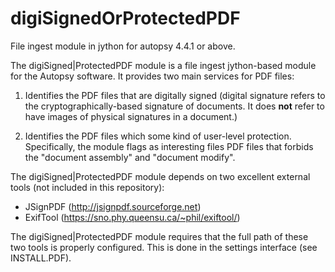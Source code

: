 # digiSignedOrProtectedPDF
File ingest module in jython for autopsy 4.4.1 or above.

The digiSigned|ProtectedPDF module is a file ingest jython-based module for the Autopsy software.
It provides two main services for PDF files:
1) Identifies the PDF files that are digitally signed (digital signature refers to the cryptographically-based signature of documents. It does **not** refer to have images of physical signatures in a document.)

2) Identifies the PDF files which some kind of user-level protection. Specifically, the module flags as interesting files PDF files that forbids the "document assembly" and "document modify".

The digiSigned|ProtectedPDF module depends on two excellent external tools (not included in this repository):
- JSignPDF (http://jsignpdf.sourceforge.net)
- ExifTool (https://sno.phy.queensu.ca/~phil/exiftool/)

The digiSigned|ProtectedPDF module requires that the full path of these two tools is properly configured. This is done in the settings interface (see INSTALL.PDF).


